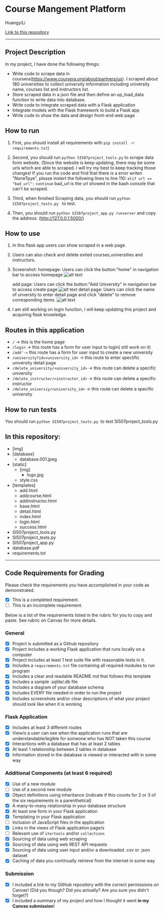 # Course Mangement Platform

HuangyiLi

[Link to this repository](https://github.com/Lhuangyi/SI507_final_project)

---

## Project Description

In my project, I have done the following things:
- Write code to scrape data in coursera(https://www.coursera.org/about/partners/us). I scraped about 180 universities to collect university information including university name, courses list and instructors list.
- Store scraped data in a json file and then define an up_load_data function to write data into database.
- Write code to integrate scraped data with a Flask application
- Integrate models with the Flask framework to build a Flask app
- Write code to show the data and design front-end web page

## How to run

1. First, you should install all requirements with `pip install -r requirements.txt`)
3. Second, you should run `python SI507project_tools.py` to scrape data form website. 
    (Since the website is keep updating, there may be some urls which are able to scraped. I will try my best to keep tracking those changes! If you run the code and find that there is a error writen "NoneTpye", please instert the following lines to line 110:
    `elif url == "bad_url":`
    `continue`
    bad_url is the url showed in the bash console that can't be scraped.
    
3. Third, when finished Scraping data, you should run `python SI507project_tests.py ` to test.
4. Then, you should run `python SI507project_app.py runserver` and copy the address: (http://127.0.0.1:5000/)
 
## How to use

1. In this flask app users can show scraped in a web page.
2. Users can also check and delete exited courses,universities and instructors.
3. Screenshot:
    homepage: Users can click the button:"home" in navigation bar to access homepage
    ![alt text](https://github.com/Lhuangyi/SI507_final_project/blob/master/img/E1C6A408804C892BC00586894047C402.png)
    
    add page: Users can click the button:"Add University" in navigation bar to access create page
    ![alt text](https://github.com/Lhuangyi/SI507_final_project/blob/master/img/3F3F0FE5C4FCE2D49A12D81F6D3313D9.png)
    detail page: Users can click the name of unversity to enter detail page and click "delete" to remove corresponding items.
    ![alt text](https://github.com/Lhuangyi/SI507_final_project/blob/master/img/864B9EC8C14D29A431FFE504E082CAE6.png)
4. I am still working on login function, I will keep updating this project and acquiring flask knowledge.

## Routes in this application
- `/` -> this is the home page
- `/login` -> this route has a form for user input to login( still work on it)
- `/add'->` this route has a form for user input to create a new university
- `/university?id=<university_id>` -> this route to enter spectific university detail page
- `/delete_university/<university_id>` -> this route can delete a specific university
- `/delete_instructor/<instructor_id>` -> this route can delete a specific instructor
- `/delete_universiy/<university_id>` -> this route can delete a specific university

## How to run tests
You should run `python SI507project_tests.py `to test SI507project_tools.py


## In this repository:
- [img]
- [database]
  - database.001.jpeg
- [static]
  - [img]
    - logo.jpg
  - style.css
- [templates]
  - add.html
  - addcourse.html
  - addinstructor.html
  - base.html
  - detail.html
  - index.html
  - login.html
  - success.html
- SI507project_tools.py
- SI507project_tests.py
- SI507project_app.py
- database.pdf
- requirements.txt

---
## Code Requirements for Grading
Please check the requirements you have accomplished in your code as demonstrated.
- [x] This is a completed requirement.
- [ ] This is an incomplete requirement.

Below is a list of the requirements listed in the rubric for you to copy and paste.  See rubric on Canvas for more details.

### General
- [x] Project is submitted as a Github repository
- [x] Project includes a working Flask application that runs locally on a computer
- [x] Project includes at least 1 test suite file with reasonable tests in it.
- [x] Includes a `requirements.txt` file containing all required modules to run program
- [x] Includes a clear and readable README.md that follows this template
- [x] Includes a sample .sqlite/.db file
- [x] Includes a diagram of your database schema
- [x] Includes EVERY file needed in order to run the project
- [x] Includes screenshots and/or clear descriptions of what your project should look like when it is working

### Flask Application
- [x] Includes at least 3 different routes
- [x] View/s a user can see when the application runs that are understandable/legible for someone who has NOT taken this course
- [x] Interactions with a database that has at least 2 tables
- [x] At least 1 relationship between 2 tables in database
- [x] Information stored in the database is viewed or interacted with in some way

### Additional Components (at least 6 required)
- [x] Use of a new module
- [ ] Use of a second new module
- [x] Object definitions using inheritance (indicate if this counts for 2 or 3 of the six requirements in a parenthetical)
- [x] A many-to-many relationship in your database structure
- [x] At least one form in your Flask application
- [x] Templating in your Flask application
- [ ] Inclusion of JavaScript files in the application
- [x] Links in the views of Flask application page/s
- [ ] Relevant use of `itertools` and/or `collections`
- [x] Sourcing of data using web scraping
- [x] Sourcing of data using web REST API requests
- [x] Sourcing of data using user input and/or a downloaded .csv or .json dataset
- [x] Caching of data you continually retrieve from the internet in some way

### Submission
- [x] I included a link to my GitHub repository with the correct permissions on Canvas! (Did you though? Did you actually? Are you sure you didn't forget?)
- [x] I included a summary of my project and how I thought it went **in my Canvas submission**!
